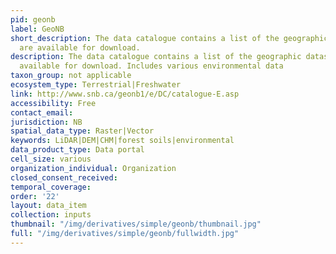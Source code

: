 ```yaml
---
pid: geonb
label: GeoNB
short_description: The data catalogue contains a list of the geographic datasets that
  are available for download.
description: The data catalogue contains a list of the geographic datasets that are
  available for download. Includes various environmental data
taxon_group: not applicable
ecosystem_type: Terrestrial|Freshwater
link: http://www.snb.ca/geonb1/e/DC/catalogue-E.asp
accessibility: Free
contact_email: 
jurisdiction: NB
spatial_data_type: Raster|Vector
keywords: LiDAR|DEM|CHM|forest soils|environmental
data_product_type: Data portal
cell_size: various
organization_individual: Organization
closed_consent_received: 
temporal_coverage: 
order: '22'
layout: data_item
collection: inputs
thumbnail: "/img/derivatives/simple/geonb/thumbnail.jpg"
full: "/img/derivatives/simple/geonb/fullwidth.jpg"
---
```

